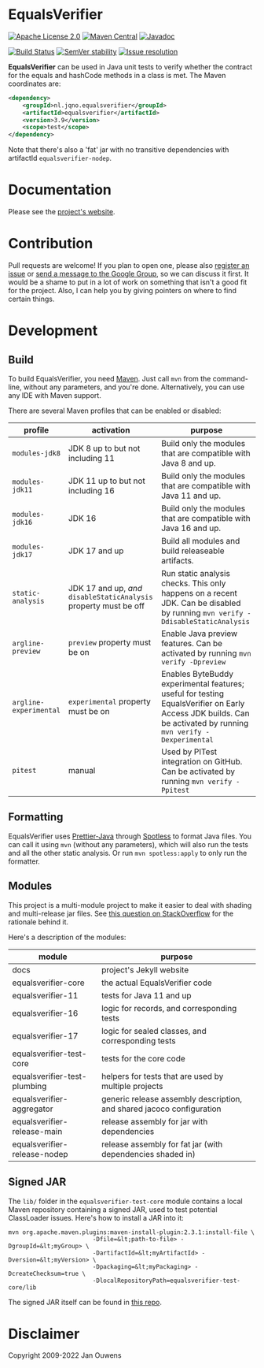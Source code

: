 # EqualsVerifier

[![Apache License 2.0](https://img.shields.io/:license-Apache%20License%202.0-blue.svg?style=shield)](https://github.com/jqno/equalsverifier/blob/master/LICENSE.md)
[![Maven Central](https://img.shields.io/maven-central/v/nl.jqno.equalsverifier/equalsverifier.svg?style=shield)](https://maven-badges.herokuapp.com/maven-central/nl.jqno.equalsverifier/equalsverifier/)
[![Javadoc](https://javadoc.io/badge/nl.jqno.equalsverifier/equalsverifier.svg?color=blue)](https://javadoc.io/doc/nl.jqno.equalsverifier/equalsverifier)

[![Build Status](https://github.com/jqno/equalsverifier/workflows/CI/badge.svg)](https://github.com/jqno/equalsverifier/actions)
[![SemVer stability](https://api.dependabot.com/badges/compatibility_score?dependency-name=nl.jqno.equalsverifier:equalsverifier&package-manager=maven&version-scheme=semver)](https://dependabot.com/compatibility-score/?dependency-name=nl.jqno.equalsverifier:equalsverifier&package-manager=maven&version-scheme=semver)
[![Issue resolution](https://isitmaintained.com/badge/resolution/jqno/equalsverifier.svg)](https://isitmaintained.com/project/jqno/equalsverifier "Average time to resolve an issue")

**EqualsVerifier** can be used in Java unit tests to verify whether the contract for the equals and hashCode methods in a class is met.
The Maven coordinates are:

```xml
<dependency>
    <groupId>nl.jqno.equalsverifier</groupId>
    <artifactId>equalsverifier</artifactId>
    <version>3.9</version>
    <scope>test</scope>
</dependency>
```

Note that there's also a 'fat' jar with no transitive dependencies with artifactId `equalsverifier-nodep`.

# Documentation

Please see the [project's website](https://www.jqno.nl/equalsverifier).

# Contribution

Pull requests are welcome! If you plan to open one, please also [register an issue](https://code.google.com/p/equalsverifier/issues/list) or [send a message to the Google Group](https://groups.google.com/forum/?fromgroups#!forum/equalsverifier), so we can discuss it first. It would be a shame to put in a lot of work on something that isn't a good fit for the project. Also, I can help you by giving pointers on where to find certain things.

# Development

## Build

To build EqualsVerifier, you need [Maven](https://maven.apache.org/). Just call `mvn` from the command-line, without any parameters, and you're done. Alternatively, you can use any IDE with Maven support.

There are several Maven profiles that can be enabled or disabled:

| profile | activation | purpose |
|-|-|-|
| `modules-jdk8` | JDK 8 up to but not including 11 | Build only the modules that are compatible with Java 8 and up. |
| `modules-jdk11` | JDK 11 up to but not including 16 | Build only the modules that are compatible with Java 11 and up. |
| `modules-jdk16` | JDK 16 | Build only the modules that are compatible with Java 16 and up. |
| `modules-jdk17` | JDK 17 and up | Build all modules and build releaseable artifacts. |
| `static-analysis` | JDK 17 and up, _and_ `disableStaticAnalysis` property must be off | Run static analysis checks. This only happens on a recent JDK. Can be disabled by running `mvn verify -DdisableStaticAnalysis` |
| `argline-preview` | `preview` property must be on | Enable Java preview features. Can be activated by running `mvn verify -Dpreview` |
| `argline-experimental` | `experimental` property must be on | Enables ByteBuddy experimental features; useful for testing EqualsVerifier on Early Access JDK builds. Can be activated by running `mvn verify -Dexperimental` |
| `pitest` | manual | Used by PITest integration on GitHub. Can be activated by running `mvn verify -Ppitest` |

## Formatting

EqualsVerifier uses [Prettier-Java](https://github.com/jhipster/prettier-java) through [Spotless](https://github.com/diffplug/spotless) to format Java files. You can call it using `mvn` (without any parameters), which will also run the tests and all the other static analysis. Or run `mvn spotless:apply` to only run the formatter.

## Modules

This project is a multi-module project to make it easier to deal with shading and multi-release jar files. See [this question on StackOverflow](https://stackoverflow.com/q/70541340/127863) for the rationale behind it.

Here's a description of the modules:

| module | purpose |
|-|-|
| docs | project's Jekyll website |
| equalsverifier-core | the actual EqualsVerifier code |
| equalsverifier-11 | tests for Java 11 and up |
| equalsverifier-16 | logic for records, and corresponding tests |
| equalsverifier-17 | logic for sealed classes, and corresponding tests |
| equalsverifier-test-core | tests for the core code |
| equalsverifier-test-plumbing | helpers for tests that are used by multiple projects |
| equalsverifier-aggregator | generic release assembly description, and shared jacoco configuration |
| equalsverifier-release-main | release assembly for jar with dependencies |
| equalsverifier-release-nodep | release assembly for fat jar (with dependencies shaded in) |

## Signed JAR

The `lib/` folder in the `equalsverifier-test-core` module contains a local Maven repository containing a signed JAR, used to test potential ClassLoader issues. Here's how to install a JAR into it:

```
mvn org.apache.maven.plugins:maven-install-plugin:2.3.1:install-file \
                        -Dfile=&lt;path-to-file> -DgroupId=&lt;myGroup> \
                        -DartifactId=&lt;myArtifactId> -Dversion=&lt;myVersion> \
                        -Dpackaging=&lt;myPackaging> -DcreateChecksum=true \
                        -DlocalRepositoryPath=equalsverifier-test-core/lib
```
The signed JAR itself can be found in [this repo](https://github.com/jqno/equalsverifier-signedjar-test).

# Disclaimer

Copyright 2009-2022 Jan Ouwens

